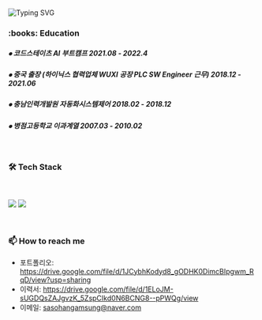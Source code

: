 <div>
<br>
 
![Typing SVG](https://readme-typing-svg.herokuapp.com?font=Indie+Flower&color=000000&size=30&center=true&lines=Sasohangamsung's+&nbsp;+Git+hub+˙ᵕ˙+&nbsp;)
</div>


<!-- 교육사항 시작 -->
<div>
  <h3><b> :books: Education </b></h3>
  <h5> ⦁ 코드스테이츠 AI 부트캠프 2021.08 - 2022.4 </h5>
  <h5> ⦁ 중국 출장 (하이닉스 협력업체 WUXI 공장 PLC SW Engineer 근무) 2018.12 - 2021.06 </h5>
  <h5> ⦁ 충남인력개발원 자동화시스템제어 2018.02 - 2018.12 </h5>
  <h5> ⦁ 병점고등학교 이과계열 2007.03 - 2010.02 </h5>
</div>
</br>  
<!-- 교육사항 끝 -->

<!-- 기술스택 시작 -->
<div align='left'><h3><b>🛠 Tech Stack </b></h3>
<br>

<!--<img src="https://img.shields.io/badge/JPA-232F3E?style=flat-square&logo=Spreadshirt&logoColor=white"/>-->
<br>
<img src="https://img.shields.io/badge/AWS-232F3E?style=flat-square&logo=Amazon AWS&logoColor=white"/></a>
<img src="https://img.shields.io/badge/Visual Studio-5C2D91?style=flat-square&logo=Visual Studio&logoColor=white"/></a>

</p>
</div>
<!-- https://simpleicons.org/?q=java --></br>
<!-- 기술블로그 끝 -->

<!-- 연락처 시작 -->
### 📫 How to reach me
- 포트폴리오: https://drive.google.com/file/d/1JCybhKodyd8_gODHK0DimcBIpgwm_RqD/view?usp=sharing
- 이력서: https://drive.google.com/file/d/1ELoJM-sUGDQsZAJgvzK_5ZspCIkd0N6BCNG8--pPWQg/view
- 이메일: sasohangamsung@naver.com
<!-- 연락처 끝 -->
